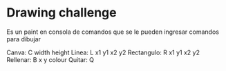 # Drawing challenge

Es un paint en consola de comandos que se le pueden ingresar comandos para dibujar

Canva: C width height
Linea: L x1 y1 x2 y2
Rectangulo: R x1 y1 x2 y2
Rellenar: B x y colour
Quitar: Q
